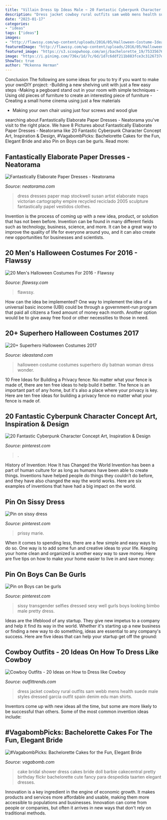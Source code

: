 ```yaml
---
title: "Villain Dress Up Ideas Male ~ 20 Fantastic Cyberpunk Character Concept Art, Inspiration &amp; Design"
description: "Dress jacket cowboy rural outfits sam webb mens health suede male styles dressed garcia outfit spain denim edu man shirts"
date: "2023-01-17"
categories:
- "ideas"
tags: ["ideas"]
images:
- "http://flawssy.com/wp-content/uploads/2016/05/Halloween-Costume-Ideas-For-Men.jpg"
featuredImage: "http://flawssy.com/wp-content/uploads/2016/05/Halloween-Costume-Ideas-For-Men.jpg"
featured_image: "https://s3.scoopwhoop.com/anj/bachelorette_19/75335676.jpg"
image: "https://i.pinimg.com/736x/1d/7c/6d/1d7c6ddf211b883fce3c3126737d2c77.jpg"
ShowToc: true
author: "Mckenna Herman"
---
```



Conclusion
The following are some ideas for you to try if you want to make your ownDIY project: 
-Building a new shelving unit with just a few easy steps 
-Making a pegboard stand out in your room with simple techniques 
-Using old pieces of furniture to create an interesting piece of furniture 
-Creating a small home cinema using just a few materials 
- Making your own chair using just four screws and wood glue

	

		
searching about Fantastically Elaborate Paper Dresses - Neatorama you've visit to the right place. We have 8 Pictures about Fantastically Elaborate Paper Dresses - Neatorama like 20 Fantastic Cyberpunk Character Concept Art, Inspiration &amp; Design, #VagabombPicks: Bachelorette Cakes for the Fun, Elegant Bride and also Pin on Boys can be gurls. Read more:
		
    
## Fantastically Elaborate Paper Dresses - Neatorama

<img loading=lazy src="http://www.neatorama.com/wp-content/uploads/2011/11/enhanced-buzz-6041-1321565712-1-500x750.jpg" onerror="this.onerror=null;this.src='https://tse4.mm.bing.net/th?id=OIP.PtCyvrl4_2MNbzgk_raZ7QHaLH&amp;pid=15.1';" alt="Fantastically Elaborate Paper Dresses - Neatorama">

_Source: neatorama.com_

>dress dresses paper map stockwell susan artist elaborate maps victorian cartography empire recycled reciclado 2005 sculpture fantastically papel vestidos clothes. 

	

Invention is the process of coming up with a new idea, product, or solution that has not been before. Invention can be found in many different fields such as technology, business, science, and more. It can be a great way to improve the quality of life for everyone around you, and it can also create new opportunities for businesses and scientists.

    
## 20 Men&#039;s Halloween Costumes For 2016 - Flawssy

<img loading=lazy src="http://flawssy.com/wp-content/uploads/2016/05/Halloween-Costume-Ideas-For-Men.jpg" onerror="this.onerror=null;this.src='https://tse4.mm.bing.net/th?id=OIP.fnmWO5tfCrQBNWdvGA1eIAHaOb&amp;pid=15.1';" alt="20 Men&#039;s Halloween Costumes For 2016 - Flawssy">

_Source: flawssy.com_

>flawssy. 

	

How can the idea be implemented?
One way to implement the idea of a universal basic income (UBI) could be through a government-run program that paid all citizens a fixed amount of money each month. Another option would be to give away free food or other necessities to those in need.

    
## 20+ Superhero Halloween Costumes 2017

<img loading=lazy src="https://ideastand.com/wp-content/uploads/2017/09/superhero-costumes/5-superhero-halloween-costume-diy-ideas.jpg" onerror="this.onerror=null;this.src='https://tse1.mm.bing.net/th?id=OIP.DlXbviFaz5jZCCUWIE1QYAHaNK&amp;pid=15.1';" alt="20+ Superhero Halloween Costumes 2017">

_Source: ideastand.com_

>halloween costume costumes superhero diy batman woman dress wonder. 

	

10 Free Ideas for Building a Privacy fence: No matter what your fence is made of, there are ten free ideas to help build it better.
The fence is an important part of any home, but it's also a place where your privacy is key. Here are ten free ideas for building a privacy fence no matter what your fence is made of.

    
## 20 Fantastic Cyberpunk Character Concept Art, Inspiration &amp; Design

<img loading=lazy src="https://i.pinimg.com/736x/7f/b5/24/7fb5244a2a23dad5f6ceec68a9f74505.jpg" onerror="this.onerror=null;this.src='https://tse1.mm.bing.net/th?id=OIP.sRqAkS4pXZqkaWpoCqAX6QHaLi&amp;pid=15.1';" alt="20 Fantastic Cyberpunk Character Concept Art, Inspiration &amp; Design">

_Source: pinterest.com_

>. 

	

History of Invention: How It has Changed the World
Invention has been a part of human culture for as long as humans have been able to create things. Inventions have helped people do things they couldn’t do before, and they have also changed the way the world works. Here are six examples of inventions that have had a big impact on the world.

    
## Pin On Sissy Dress

<img loading=lazy src="https://i.pinimg.com/736x/1d/7c/6d/1d7c6ddf211b883fce3c3126737d2c77.jpg" onerror="this.onerror=null;this.src='https://tse4.mm.bing.net/th?id=OIP.gCyR1vFlNRR338UD5djSegAAAA&amp;pid=15.1';" alt="Pin on sissy dress">

_Source: pinterest.com_

>prissy marie. 

	

When it comes to spending less, there are a few simple and easy ways to do so. One way is to add some fun and creative ideas to your life. Keeping your home clean and organized is another easy way to save money. Here are five tips on how to make your home easier to live in and save money: 

    
## Pin On Boys Can Be Gurls

<img loading=lazy src="https://i.pinimg.com/736x/1c/74/29/1c7429a78a3b76b5915020ff0f12071c.jpg" onerror="this.onerror=null;this.src='https://tse4.mm.bing.net/th?id=OIP.0I7dAYRaYYDobF_MELgFWQHaNK&amp;pid=15.1';" alt="Pin on Boys can be gurls">

_Source: pinterest.com_

>sissy transgender selfies dressed sexy well gurls boys looking bimbo male pretty dress. 

	

Ideas are the lifeblood of any startup. They give new impetus to a company and help it find its way in the world. Whether it's starting up a new business or finding a new way to do something, ideas are essential to any company's success. Here are five ideas that can help your startup get off the ground: 

    
## Cowboy Outfits - 20 Ideas On How To Dress Like Cowboy

<img loading=lazy src="https://www.outfittrends.com/wp-content/uploads/2015/10/62fc69c6ee525c64b410ce9667a9f46d.jpg" onerror="this.onerror=null;this.src='https://tse4.mm.bing.net/th?id=OIP.fFVYTPlPi5WIpwcp0QIcEwHaKh&amp;pid=15.1';" alt="Cowboy Outfits - 20 Ideas on How to Dress like Cowboy">

_Source: outfittrends.com_

>dress jacket cowboy rural outfits sam webb mens health suede male styles dressed garcia outfit spain denim edu man shirts. 

	

Inventors come up with new ideas all the time, but some are more likely to be successful than others. Some of the most common invention ideas include:

    
## #VagabombPicks: Bachelorette Cakes For The Fun, Elegant Bride

<img loading=lazy src="https://s3.scoopwhoop.com/anj/bachelorette_19/75335676.jpg" onerror="this.onerror=null;this.src='https://tse3.mm.bing.net/th?id=OIP.uhJ3wxtlSIAHuUMPj4rM5AHaLW&amp;pid=15.1';" alt="#VagabombPicks: Bachelorette Cakes for the Fun, Elegant Bride">

_Source: vagabomb.com_

>cake bridal shower dress cakes bride doll barbie cakecentral pretty birthday flickr bachelorette cute fancy para despedida taarten elegant dresses. 

	

Innovation is a key ingredient in the engine of economic growth. It makes products and services more affordable and usable, making them more accessible to populations and businesses. Innovation can come from people or companies, but often it arrives in new ways that don't rely on traditional methods.

